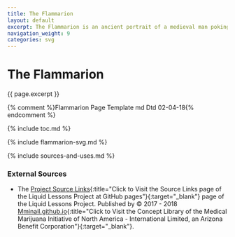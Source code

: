 ```yaml
---
title: The Flammarion
layout: default
excerpt: The Flammarion is an ancient portrait of a medieval man poking his head into the ether ...
navigation_weight: 9
categories: svg
---
```

# The Flammarion

{{ page.excerpt }}

{% comment %}Flammarion Page Template md Dtd 02-04-18{% endcomment %}

{% include toc.md %}

{% include flammarion-svg.md %}

{% include sources-and-uses.md %}

### External Sources

- The [Project Source Links](https://mminail.github.io/Liquid/Source-Liquid-Links.htm){:title="Click to Visit the Source Links page of the Liquid Lessons Project at GitHub pages"}{:target="_blank"} page of the Liquid Lessons Project. Published by © 2017 - 2018 [Mminail.github.io](https://mminail.github.io/){:title="Click to Visit the Concept Library of the Medical Marijuana Initiative of North America - International Limited, an Arizona Benefit Corporation"}{:target="_blank"}.

